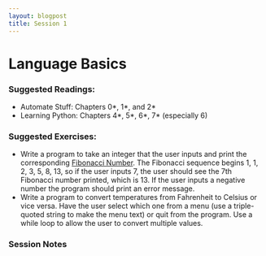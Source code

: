 ```yaml
---
layout: blogpost
title: Session 1
---
```


# Language Basics

### Suggested Readings:

* Automate Stuff: Chapters 0\*, 1\*, and 2\*
* Learning Python: Chapters 4\*, 5\*, 6\*, 7\* (especially 6)

### Suggested Exercises:

* Write a program to take an integer that the user inputs and print
  the corresponding
  [Fibonacci Number](https://en.wikipedia.org/wiki/Fibonacci_number).
  The Fibonacci sequence begins 1, 1, 2, 3, 5, 8, 13, so if the user
  inputs 7, the user should see the 7th Fibonacci number printed,
  which is 13. If the user inputs a negative number the program should
  print an error message.
* Write a program to convert temperatures from Fahrenheit to Celsius or
  vice versa. Have the user select which one from a menu
  (use a triple-quoted string to make the menu text) or quit from the
  program. Use a while loop to allow the user to convert multiple values.

### Session Notes
